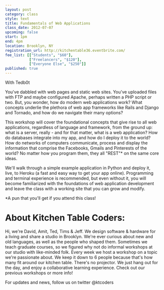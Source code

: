 ```yaml
---
layout: post
category: class
style: text
title: Fundamentals of Web Applications
class_date: 2012-07-07
upcoming: false
start: 1pm
end: 4pm
location: Brooklyn, NY
registration_url: http://kitchentable36.eventbrite.com/
fee_list: [["Students", "$60"],
           ["Freelancers", "$120"],
           ["Everyone Else", "$250"]]
published: true
---
```

With Tedb0t
 
You've dabbled with web pages and static web sites.  You've uploaded
files with FTP and maybe configured Apache, perhaps written a PHP
script or two.  But, you wonder, how do modern web applications work?
What concepts underlie the plethora of web app frameworks like Rails
and Django and Tornado, and how do we navigate their many options?

This workshop will cover the foundational concepts that give rise to
all web applications, regardless of language and framework, from the
ground up: what is a server, really - and for that matter, what is a web
application?  How do databases integrate into my app, and how do I
deploy it to the world?  How do networks of computers communicate,
process and display the information that comprise the Facebooks,
Gmails and Pinterests of the world?  No matter how you program them,
they all "REST"* on the same core ideas.

We'll walk through a simple example application in Python and deploy
it, live, to Heroku (a fast and easy way to get your app online).
Programming and terminal experience is recommended, but even without
it, you will become familiarized with the foundations of web
application development and leave the class with a working site that
you can grow and modify.
 
\*A pun that you'll get if you attend this class!
 
# About Kitchen Table Coders:
 
Hi, we're David, Amit, Ted, Tims & Jeff. We design software & hardware
for a living and share a studio in Brooklyn. We're ever curious about
new and old languages, as well as the people who shaped
them. Sometimes we teach graduate courses, so we figured why not do
informal workshops at our studio with like-minded folk.  Every week we
host a workshop on a topic we're passionate about. We keep it down to
6 people because that's how many fit around our kitchen table. There's
no projector. We just hang out for the day, and enjoy a collaborative
learning experience.  Check out our previous workshops or more info!
 
 
For updates and news, follow us on twitter @ktcoders

